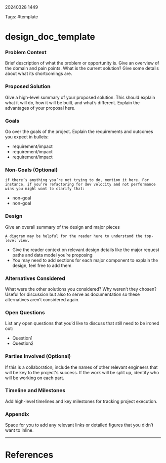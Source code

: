 20240328 1449

Tags: #template

# design_doc_template
### Problem Context
Brief description of what the problem or opportunity is. Give an overview of the domain and pain points. What is the current solution? Give some details about what its shortcomings are.
### Proposed Solution
Give a high-level summary of your proposed solution. This should explain what it will do, how it will be built, and what’s different. Explain the advantages of your proposal here.

### Goals
Go over the goals of the project. Explain the requirements and outcomes you expect in bullets:
- requirement/impact
- requirement/impact
- requirement/impact
### Non-Goals (Optional)
```ad-note
if there’s anything you’re not trying to do, mention it here. For instance, if you’re refactoring for dev velocity and not performance wins you might want to clarify that:
```
- non-goal
- non-goal
### Design
Give an overall summary of the design and major pieces
```ad-tip
A diagram may be helpful for the reader here to understand the top-level view. 
```

- Give the reader context on relevant design details like the major request paths and data model you’re proposing
- You may need to add sections for each major component to explain the design, feel free to add them.
### Alternatives Considered
What were the other solutions you considered? Why weren’t they chosen? Useful for discussion but also to serve as documentation so these alternatives aren’t considered again.

### Open Questions
List any open questions that you’d like to discuss that still need to be ironed out:
- Question1
- Question2

### Parties Involved (Optional)
If this is a collaboration, include the names of other relevant engineers that will be key to the project's success. If the work will be split up, identify who will be working on each part.

### Timeline and Milestones
Add high-level timelines and key milestones for tracking project execution.
### Appendix
Space for you to add any relevant links or detailed figures that you didn’t want to inline.


--- 
# References
